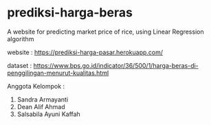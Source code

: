 # prediksi-harga-beras

A website for predicting market price of rice, using Linear Regression algorithm

website : https://prediksi-harga-pasar.herokuapp.com/

dataset : https://www.bps.go.id/indicator/36/500/1/harga-beras-di-penggilingan-menurut-kualitas.html

Anggota Kelompok : 
1. Sandra Armayanti
2. Dean Alif Ahmad
3. Salsabila Ayuni Kaffah
